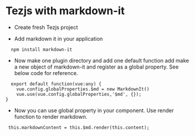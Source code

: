 # Tezjs with markdown-it

- Create fresh Tezjs project 

- Add markdown it in your application  

```
  npm install markdown-it
```

- Now make one plugin directory and add one default function add make a new object of markdown-it and register as a global property. See below code for reference.

```
  export default function(vue:any) {
    vue.config.globalProperties.$md = new MarkdownIt()
    vue.use(vue.config.globalProperties,'$md', {});
}
```

- Now you can use global property in your component. Use render function to render markdown.

```
 this.markdownContent = this.$md.render(this.content);
```